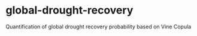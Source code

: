 # global-drought-recovery
Quantification of global drought recovery probability based on Vine Copula
